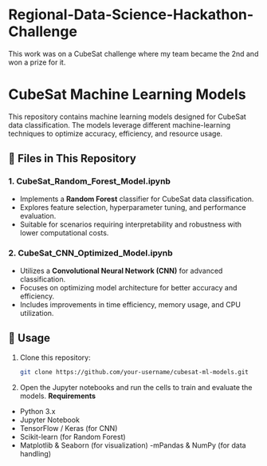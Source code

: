 # Regional-Data-Science-Hackathon-Challenge
This work was on a CubeSat challenge where my team became the 2nd and won a prize for it.


# CubeSat Machine Learning Models

This repository contains machine learning models designed for CubeSat data classification. The models leverage different machine-learning techniques to optimize accuracy, efficiency, and resource usage.

## 📂 Files in This Repository

### 1. **CubeSat_Random_Forest_Model.ipynb**
   - Implements a **Random Forest** classifier for CubeSat data classification.
   - Explores feature selection, hyperparameter tuning, and performance evaluation.
   - Suitable for scenarios requiring interpretability and robustness with lower computational costs.

### 2. **CubeSat_CNN_Optimized_Model.ipynb**
   - Utilizes a **Convolutional Neural Network (CNN)** for advanced classification.
   - Focuses on optimizing model architecture for better accuracy and efficiency.
   - Includes improvements in time efficiency, memory usage, and CPU utilization.

## 🚀 Usage

1. Clone this repository:
   ```sh
   git clone https://github.com/your-username/cubesat-ml-models.git

2. Open the Jupyter notebooks and run the cells to train and evaluate the models.
   **Requirements**
  - Python 3.x
  - Jupyter Notebook
  - TensorFlow / Keras (for CNN)
  - Scikit-learn (for Random Forest)
  - Matplotlib & Seaborn (for visualization)
  -mPandas & NumPy (for data handling)
   
